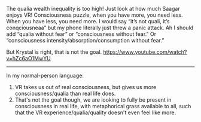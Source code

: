 The qualia wealth inequality is too high! Just look at how much Saagar enjoys VR! Consciousness puzzle, when you have more, you need less. When you have less, you need more. I would say “it’s not quali, it’s conqciousneaa” but my phone literally just threw a panic attack. Ah I should add “qualia without fear” or “consciousness without fear.” Or “consciousness intensity/absorption/consumption without fear.”

But Krystal is right, that is not the goal. https://www.youtube.com/watch?v=hZc6aO1MwYU

---

In my normal-person language:

1. VR takes us out of real consciousness, but gives us more consciousness/qualia than real life does.
2. That's not the goal though, we are looking to fully be present in consciousness in real life, with metaphorical grass available to all, such that the VR experience/qualia/quality doesn't even feel like more.

